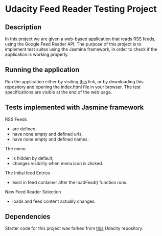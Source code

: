 # Udacity Feed Reader Testing Project

## Description

In this project we are given a web-based application that reads RSS feeds, using
the Google Feed Reader API. The purpose of this project is to implement test suites
using the Jasmine framework, in order to check if the application is working properly.


## Running the application

Run the application either by visiting [this](https://anastasiaevgenia.github.io/feed-reader-project/) link, or by downloading this repository and opening the
index.html file in your browser.
The test specifications are visible at the end of the web page.


## Tests implemented with Jasmine framework

RSS Feeds
* are defined,
* have none empty and defined urls,
* have none empty and defined names.

The menu
* is hidden by default,
* changes visibility when menu icon is clicked.

The Initial feed Entries
* exist in feed container after the loadFead() function runs.

New Feed Reader Selection
* loads and feed content actually changes.

## Dependencies

Starter code for this project was forked from [this](https://github.com/udacity/frontend-nanodegree-feedreader)
Udacity repository.